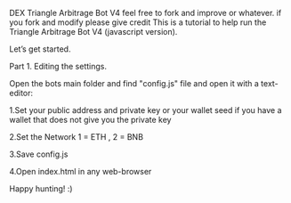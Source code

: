 DEX Triangle Arbitrage Bot V4 
feel free to fork and improve or whatever. 
if you fork and modify please give credit
This is a tutorial to help run the Triangle Arbitrage Bot V4 (javascript version).

Let’s get started.

Part 1. Editing the settings.

Open the bots main folder and find "config.js" file and open it with a text-editor:

1.Set your public address and private key or your wallet seed if you have a wallet that does not give you the private key

2.Set the Network  1 = ETH , 2 = BNB

3.Save config.js

4.Open index.html in any web-browser


Happy hunting! :)

